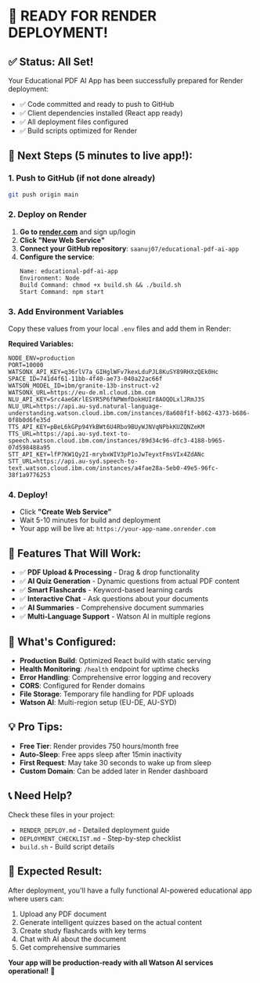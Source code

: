 # 🚀 READY FOR RENDER DEPLOYMENT!

## ✅ Status: All Set!

Your Educational PDF AI App has been successfully prepared for Render deployment:

- ✅ Code committed and ready to push to GitHub
- ✅ Client dependencies installed (React app ready)
- ✅ All deployment files configured
- ✅ Build scripts optimized for Render

## 🎯 Next Steps (5 minutes to live app!):

### 1. Push to GitHub (if not done already)
```bash
git push origin main
```

### 2. Deploy on Render
1. **Go to [render.com](https://render.com)** and sign up/login
2. **Click "New Web Service"**
3. **Connect your GitHub repository**: `saanuj07/educational-pdf-ai-app`
4. **Configure the service**:
   ```
   Name: educational-pdf-ai-app
   Environment: Node
   Build Command: chmod +x build.sh && ./build.sh
   Start Command: npm start
   ```

### 3. Add Environment Variables
Copy these values from your local `.env` files and add them in Render:

**Required Variables:**
```
NODE_ENV=production
PORT=10000
WATSONX_API_KEY=q36rlV7a_GIHglWFv7kexLduPJL8KuSY89RHXzQEk0Hc
SPACE_ID=741d4f61-11bb-4f40-ae73-040a22ac66f
WATSON_MODEL_ID=ibm/granite-13b-instruct-v2
WATSONX_URL=https://eu-de.ml.cloud.ibm.com
NLU_API_KEY=Src4aeGKrlESYR5P6fNPWmfDokHUIr8AOQOLxlJRmJ3S
NLU_URL=https://api.au-syd.natural-language-understanding.watson.cloud.ibm.com/instances/8a608f1f-b862-4373-b686-0f8b0d6fe35d
TTS_API_KEY=pBeL6kGPp94YkBWt6U4Rbo9BUyWJNVqNPbkKUZQNZeKM
TTS_URL=https://api.au-syd.text-to-speech.watson.cloud.ibm.com/instances/89d34c96-dfc3-4188-b965-07d598488a95
STT_API_KEY=lfP7KW1Qy2I-mrybxWIV3pP1oJwTeyxtFmsVIx4ZdANc
STT_URL=https://api.au-syd.speech-to-text.watson.cloud.ibm.com/instances/a4fae28a-5eb0-49e5-96fc-38f1a9776253
```

### 4. Deploy!
- Click **"Create Web Service"**
- Wait 5-10 minutes for build and deployment
- Your app will be live at: `https://your-app-name.onrender.com`

## 🎉 Features That Will Work:

- ✅ **PDF Upload & Processing** - Drag & drop functionality
- ✅ **AI Quiz Generation** - Dynamic questions from actual PDF content
- ✅ **Smart Flashcards** - Keyword-based learning cards
- ✅ **Interactive Chat** - Ask questions about your documents
- ✅ **AI Summaries** - Comprehensive document summaries
- ✅ **Multi-Language Support** - Watson AI in multiple regions

## 🔧 What's Configured:

- **Production Build**: Optimized React build with static serving
- **Health Monitoring**: `/health` endpoint for uptime checks
- **Error Handling**: Comprehensive error logging and recovery
- **CORS**: Configured for Render domains
- **File Storage**: Temporary file handling for PDF uploads
- **Watson AI**: Multi-region setup (EU-DE, AU-SYD)

## 💡 Pro Tips:

- **Free Tier**: Render provides 750 hours/month free
- **Auto-Sleep**: Free apps sleep after 15min inactivity
- **First Request**: May take 30 seconds to wake up from sleep
- **Custom Domain**: Can be added later in Render dashboard

## 📞 Need Help?

Check these files in your project:
- `RENDER_DEPLOY.md` - Detailed deployment guide
- `DEPLOYMENT_CHECKLIST.md` - Step-by-step checklist
- `build.sh` - Build script details

## 🎯 Expected Result:

After deployment, you'll have a fully functional AI-powered educational app where users can:
1. Upload any PDF document
2. Generate intelligent quizzes based on the actual content
3. Create study flashcards with key terms
4. Chat with AI about the document
5. Get comprehensive summaries

**Your app will be production-ready with all Watson AI services operational!** 🚀
